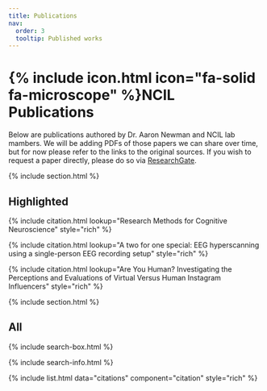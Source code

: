 ```yaml
---
title: Publications
nav:
  order: 3
  tooltip: Published works
---
```


# {% include icon.html icon="fa-solid fa-microscope" %}NCIL Publications

Below are publications authored by Dr. Aaron Newman and NCIL lab mambers. We will be adding PDFs of those papers we can share over time, but for now please refer to the links to the original sources. If you wish to request a paper directly, please do so via [ResearchGate](https://www.researchgate.net/profile/Aaron-Newman-2).

{% include section.html %}

## Highlighted

{% include citation.html lookup="Research Methods for Cognitive Neuroscience" style="rich" %}

{% include citation.html lookup="A two for one special: EEG hyperscanning using a single-person EEG recording setup" style="rich" %}

{% include citation.html lookup="Are You Human? Investigating the Perceptions and Evaluations of Virtual Versus Human Instagram Influencers" style="rich" %}

{% include section.html %}

## All

{% include search-box.html %}

{% include search-info.html %}

{% include list.html data="citations" component="citation" style="rich" %}

